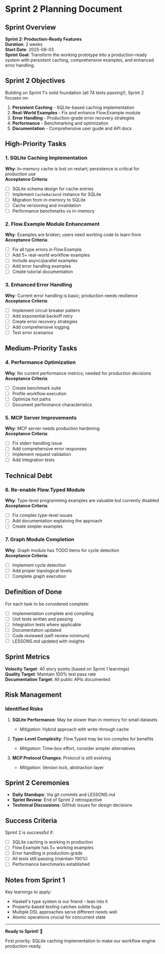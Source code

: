 # Sprint 2 Planning Document

## Sprint Overview

**Sprint 2: Production-Ready Features**  
**Duration**: 2 weeks  
**Start Date**: 2025-08-03  
**Sprint Goal**: Transform the working prototype into a production-ready system with persistent caching, comprehensive examples, and enhanced error handling.

## Sprint 2 Objectives

Building on Sprint 1's solid foundation (all 74 tests passing!), Sprint 2 focuses on:

1. **Persistent Caching** - SQLite-based caching implementation
2. **Real-World Examples** - Fix and enhance Flow.Example module  
3. **Error Handling** - Production-grade error recovery strategies
4. **Performance** - Benchmarking and optimization
5. **Documentation** - Comprehensive user guide and API docs

## High-Priority Tasks

### 1. SQLite Caching Implementation
**Why**: In-memory cache is lost on restart; persistence is critical for production use  
**Acceptance Criteria**:
- [ ] SQLite schema design for cache entries
- [ ] Implement `CacheBackend` instance for SQLite
- [ ] Migration from in-memory to SQLite
- [ ] Cache versioning and invalidation
- [ ] Performance benchmarks vs in-memory

### 2. Flow.Example Module Enhancement
**Why**: Examples are broken; users need working code to learn from  
**Acceptance Criteria**:
- [ ] Fix all type errors in Flow.Example
- [ ] Add 5+ real-world workflow examples
- [ ] Include async/parallel examples
- [ ] Add error handling examples
- [ ] Create tutorial documentation

### 3. Enhanced Error Handling
**Why**: Current error handling is basic; production needs resilience  
**Acceptance Criteria**:
- [ ] Implement circuit breaker pattern
- [ ] Add exponential backoff retry
- [ ] Create error recovery strategies
- [ ] Add comprehensive logging
- [ ] Test error scenarios

## Medium-Priority Tasks

### 4. Performance Optimization
**Why**: No current performance metrics; needed for production decisions  
**Acceptance Criteria**:
- [ ] Create benchmark suite
- [ ] Profile workflow execution
- [ ] Optimize hot paths
- [ ] Document performance characteristics

### 5. MCP Server Improvements
**Why**: MCP server needs production hardening  
**Acceptance Criteria**:
- [ ] Fix stderr handling issue
- [ ] Add comprehensive error responses
- [ ] Implement request validation
- [ ] Add integration tests

## Technical Debt

### 6. Re-enable Flow.Typed Module
**Why**: Type-level programming examples are valuable but currently disabled  
**Acceptance Criteria**:
- [ ] Fix complex type-level issues
- [ ] Add documentation explaining the approach
- [ ] Create simpler examples

### 7. Graph Module Completion
**Why**: Graph module has TODO items for cycle detection  
**Acceptance Criteria**:
- [ ] Implement cycle detection
- [ ] Add proper topological levels
- [ ] Complete graph execution

## Definition of Done

For each task to be considered complete:
- [ ] Implementation complete and compiling
- [ ] Unit tests written and passing
- [ ] Integration tests where applicable
- [ ] Documentation updated
- [ ] Code reviewed (self-review minimum)
- [ ] LESSONS.md updated with insights

## Sprint Metrics

**Velocity Target**: 40 story points (based on Sprint 1 learnings)  
**Quality Target**: Maintain 100% test pass rate  
**Documentation Target**: All public APIs documented  

## Risk Management

### Identified Risks
1. **SQLite Performance**: May be slower than in-memory for small datasets
   - *Mitigation*: Hybrid approach with write-through cache
   
2. **Type-Level Complexity**: Flow.Typed may be too complex for benefits
   - *Mitigation*: Time-box effort, consider simpler alternatives
   
3. **MCP Protocol Changes**: Protocol is still evolving
   - *Mitigation*: Version lock, abstraction layer

## Sprint 2 Ceremonies

- **Daily Standups**: Via git commits and LESSONS.md
- **Sprint Review**: End of Sprint 2 retrospective
- **Technical Discussions**: GitHub issues for design decisions

## Success Criteria

Sprint 2 is successful if:
- [ ] SQLite caching is working in production
- [ ] Flow.Example has 5+ working examples
- [ ] Error handling is production-grade
- [ ] All tests still passing (maintain 100%)
- [ ] Performance benchmarks established

## Notes from Sprint 1

Key learnings to apply:
- Haskell's type system is our friend - lean into it
- Property-based testing catches subtle bugs
- Multiple DSL approaches serve different needs well
- Atomic operations crucial for concurrent state

---

**Ready to Sprint!** 🚀

First priority: SQLite caching implementation to make our workflow engine production-ready.